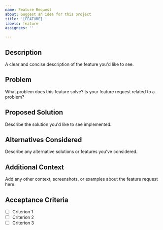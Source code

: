 ```yaml
---
name: Feature Request
about: Suggest an idea for this project
title: '[FEATURE] '
labels: feature
assignees: ''

---
```


## Description
A clear and concise description of the feature you'd like to see.

## Problem
What problem does this feature solve? Is your feature request related to a problem?

## Proposed Solution
Describe the solution you'd like to see implemented.

## Alternatives Considered
Describe any alternative solutions or features you've considered.

## Additional Context
Add any other context, screenshots, or examples about the feature request here.

## Acceptance Criteria
- [ ] Criterion 1
- [ ] Criterion 2
- [ ] Criterion 3
